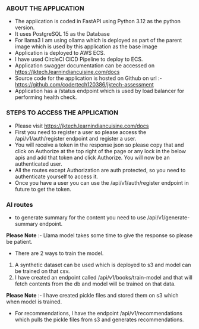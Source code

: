 ### ABOUT THE APPLICATION

- The application is coded in FastAPI using Python 3.12 as the python version.
- It uses PostgreSQL 15 as the Database
- For llama3 I am using ollama which is deployed as part of the parent image which is used by this application as the
  base image
- Application is deployed to AWS ECS.
- I have used CircleCI CICD Pipeline to deploy to ECS.
- Application swagger documentation can be accessed on https://jktech.learnindiancuisine.com/docs
- Source code for the application is hosted on Github on url :- https://github.com/codertech120386/jktech-assessment
- Application has a /status endpoint which is used by load balancer for performing health check.

### STEPS TO ACCESS THE APPLICATION

- Please visit https://jktech.learnindiancuisine.com/docs
- First you need to register a user so please access the /api/v1/auth/register endpoint and register a user.
- You will receive a token in the response json so please copy that and click on Authorize at the top right of the page
  or any lock in the below apis and add that token and click Authorize. You will now be an authenticated user.
- All the routes except Authorization are auth protected, so you need to authenticate yourself to access it.
- Once you have a user you can use the /api/v1/auth/register endpoint in future to get the token.

### AI routes

- to generate summary for the content you need to use /api/v1/generate-summary endpoint.

**Please Note** :- Llama model takes some time to give the response so please be patient.

- There are 2 ways to train the model.

1) A synthetic dataset can be used which is deployed to s3 and model can be trained on that csv.
2) I have created an endpoint called /api/v1/books/train-model and that will fetch contents from the db and model will
   be trained on that data.

**Please Note** :- I have created pickle files and stored them on s3 which when model is trained.

- For recommendations, I have the endpoint /api/v1/recommendations which pulls the pickle files from s3 and generates
  recommendations.
